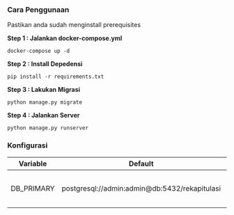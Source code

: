 ### Cara Penggunaan

Pastikan anda sudah menginstall prerequisites

**Step 1 : Jalankan docker-compose.yml**

```
docker-compose up -d
``` 

**Step 2 : Install Depedensi**

```
pip install -r requirements.txt
``` 

**Step 3 : Lakukan Migrasi**

```
python manage.py migrate
``` 

**Step 4 : Jalankan Server**

```
python manage.py runserver
```

### Konfigurasi

| Variable            | Default                               | Required  | Description                  |
| --------------      | ------------------------------------- | --------- | ---------------------------- |
| DB_PRIMARY       | postgresql://admin:admin@db:5432/rekapitulasi  | No        | Postgres URI untuk database utama   |
